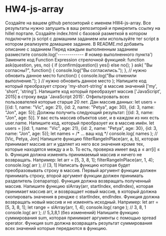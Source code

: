 # HW4-js-array
Создайте на вашем github репозиторий с именем HW4-js-array. Все результаты нужно запушить в ваш репозиторий и прикрепить ссылку на hillel портале.
Создайте index.html с базовой разметкой в котором подключите js script с домашним заданием или используйте тег script в котором реализуете домашнее задание.
В README.md добавить описание с заданием
Перед каждым выполненным заданием разместите 
console.log('------------- # номер выполненного пункта')
Замените код Function Expression стрелочной функцией:
function ask(question, yes, no) {
  if (confirm(question)) yes()
  else no();
}
ask(
  "Вы согласны?",
  function() { console.log("Вы согласились."); }, // нужно обновить данное место
  function() { console.log("Вы отменили выполнение."); } // нужно обновить данное место
);
Напишите код который преобразует строку 'my-short-string' в массив значений ['my', 'short', 'string'].
Напишите код который преобразует массив ['JavaScript', 2015] в строку вида 'JavaScript 2015'.
Отфильтровать всех пользователей которые старше 20 лет. Дан массив данных:
let users = [{id: 1, name: "Vic", age: 21},  {id: 2, name: "Petya", age: 30}, {id: 3, name: "Jon", age: 5}];
Должны получить следующий результат: [{id: 3, name: "Jon", age: 5}].
У вас есть массив объектов user, и в каждом из них есть user.name. Напишите код, который преобразует их в массив имён.
let users = [{id: 1, name: "Vic", age: 21},  {id: 2, name: "Petya", age: 30}, {id: 3, name: "Jon", age: 5}];
let names = /* ... ваш код */
console.log( names ); // [Vic, Petya, Jon]
Напишите функцию filterRangeInPlace(arr, a, b), которая принимает массив arr и удаляет из него все значения кроме тех, которые находятся между a и b. То есть, проверка имеет вид a ≤ arr[i] ≤ b.
Функция должна изменять принимаемый массив и ничего не возвращать.
Например:
let arr = [5, 3, 8, 1];
filterRangeInPlace(arr, 1, 4);
console.log( arr ); // [3, 1]
Написать функцию которая будет преобразовывать строку в массив. Первый аргумент функции должен принимать строку, второй аргумент функции должен принимать разделитель (сепаратор).  Функция должна возвращать полученный массив.
Напишите функцию slArray(arr, startIndex, endIndex), которая принимает массив arr,  и возвращает новый массив, в который должна скопировать значения в рендже с  startIndex, endIndex.
Функция должна возвращать новый массив и не изменять исходный.
Например:
let arr = [5, 3, 8, 1];
let range = slArray(arr, 1, 4);
console.log( range ); // 3, 8, 1 
console.log( arr ); // 5,3,8,1 (без изменений)
Напишите функцию суммирования sum, которая принимает аргументы с помощью spread operator. Функция sum должна возвращать результат суммирования всех значений которые передаются в функцию.



